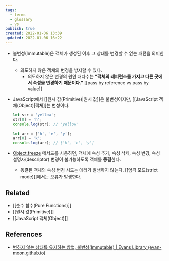 ```yaml
---
tags:
  - terms
  - glossary
  - vs
publish: true
created: 2022-01-06 13:39
updated: 2022-01-06 16:22
---
```


- 불변성(Immutable)은 객체가 생성된 이후 그 상태를 변경할 수 없는 패턴을 의미한다.
	- 의도하지 않은 객체의 변경을 방지할 수 있다.
		- 의도하지 않은 변경의 원인 대다수는 **"객체의 레퍼런스를 가지고 다른 곳에서 속성을 변경하기 때문이다."** [[pass by reference vs pass by value]]
- JavaScript에서 [[원시 값(Primitive)|원시 값]]은 불변성이지만, [[JavaScript 객체(Object)|객체]]는 변성이다.

	```js
	let str = 'yellow';
	str[0] = 'h';
	console.log(str); // 'yellow'

	let arr = ['h', 'e', 'y'];
	arr[0] = 'k';
	console.log(arr); // ['k', 'e', 'y']
	```
- [Object.freeze](https://developer.mozilla.org/ko/docs/Web/JavaScript/Reference/Global_Objects/Object/freeze) 메서드를 사용하면, 객체에 속성 추가, 속성 삭제, 속성 변경, 속성 설명자(descriptor) 변경이 불가능하도록 객체를 **동결**한다.
	- 동결된 객체의 속성 변경 시도는 에러가 발생하지 않는다. [[엄격 모드(strict mode)]]에서는 오류가 발생한다.

## Related

- [[순수 함수(Pure Functions)]]
- [[원시 값(Primitive)]]
- [[JavaScript 객체(Object)]]

## References

- [변하지 않는 상태를 유지하는 방법, 불변성(Immutable) | Evans Library (evan-moon.github.io)](https://evan-moon.github.io/2020/01/05/what-is-immutable/)
